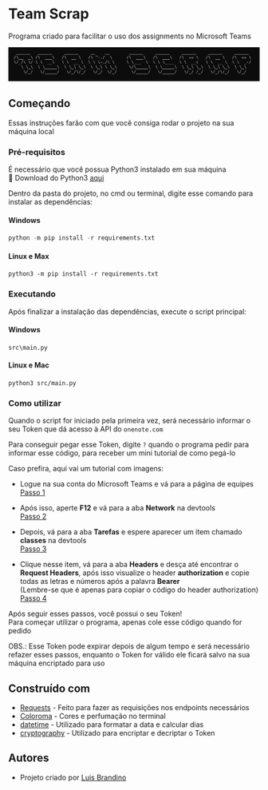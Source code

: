# Team Scrap

<p> Programa criado para facilitar o uso dos assignments no Microsoft Teams </p>

![team_scrap](images/teamscrap.png)

## Começando

Essas instruções farão com que você consiga rodar o projeto na sua máquina local

### Pré-requisitos

É necessário que você possua Python3 instalado em sua máquina<br>
:snake: Download do Python3 [aqui](https://www.python.org/downloads/)

Dentro da pasta do projeto, no cmd ou terminal, digite esse comando para instalar as dependências: 

#### Windows
~~~python
python -m pip install -r requirements.txt
~~~

#### Linux e Max
~~~python3
python3 -m pip install -r requirements.txt
~~~

### Executando

Após finalizar a instalação das dependências, execute o script principal:

#### Windows
```
src\main.py
```

#### Linux e Mac
```
python3 src/main.py
```

### Como utilizar

Quando o script for iniciado pela primeira vez, será necessário informar o seu Token que dá acesso à API do `onenote.com`

Para conseguir pegar esse Token, digite `?` quando o programa pedir para informar esse código, para receber um mini tutorial de como pegá-lo

Caso prefira, aqui vai um tutorial com imagens:

- Logue na sua conta do Microsoft Teams e vá para a página de equipes<br>
[Passo 1](images/tutorial1.png)

- Após isso, aperte **F12** e vá para a aba **Network** na devtools<br>
[Passo 2](images/tutorial2.png)

- Depois, vá para a aba **Tarefas** e espere aparecer um item chamado **classes** na devtools<br>
[Passo 3](images/tutorial3.png)

- Clique nesse item, vá para a aba **Headers** e desça até encontrar o **Request Headers**, após isso visualize o header **authorization** e copie todas as letras e números após a palavra **Bearer**<br>
(Lembre-se que é apenas para copiar o código do header authorization)<br>
[Passo 4](images/tutorial4.png)

Após seguir esses passos, você possui o seu Token!<br>
Para começar utilizar o programa, apenas cole esse código quando for pedido

OBS.: Esse Token pode expirar depois de algum tempo e será necessário refazer esses passos, enquanto o Token for válido ele ficará salvo na sua máquina encriptado para uso

## Construído com

- [Requests](https://requests.readthedocs.io/) - Feito para fazer as requisições nos endpoints necessários
- [Coloroma](https://pypi.org/project/colorama/) - Cores e perfumação no terminal
- [datetime](https://docs.python.org/3/library/datetime.html) - Utilizado para formatar a data e calcular dias
- [cryptography](https://cryptography.io/) - Utilizado para encriptar e decriptar o Token

## Autores

- Projeto criado por [Luis Brandino](https://github.com/luisbrandino)